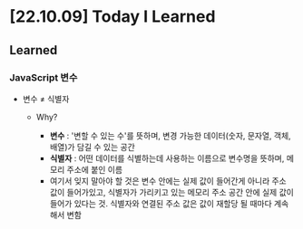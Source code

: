 # [22.10.09] Today I Learned

## Learned
### JavaScript 변수

- 변수 ≠ 식별자  
  - Why?
    - **변수** : '변할 수 있는 수'를 뜻하며, 변경 가능한 데이터(숫자, 문자열, 객체, 배열)가 담길 수 있는 공간
    - **식별자** : 어떤 데이터를 식별하는데 사용하는 이름으로 변수명을 뜻하며, 메모리 주소에 붙인 이름     

    * 여기서 잊지 말아야 할 것은 변수 안에는 실제 값이 들어간게 아니라 주소 값이 들어가있고, 식별자가 가리키고 있는 메모리 주소 공간 안에 실제 값이 들어가 있다는 것. 식별자와 연결된 주소 값은 값이 재할당 될 때마다 계속해서 변함